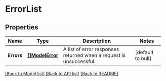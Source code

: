 # ErrorList

## Properties
Name | Type | Description | Notes
------------ | ------------- | ------------- | -------------
**Errors** | [**[]ModelError**](Error.md) | A list of error responses returned when a request is unsuccessful. | [default to null]

[[Back to Model list]](../README.md#documentation-for-models) [[Back to API list]](../README.md#documentation-for-api-endpoints) [[Back to README]](../README.md)

